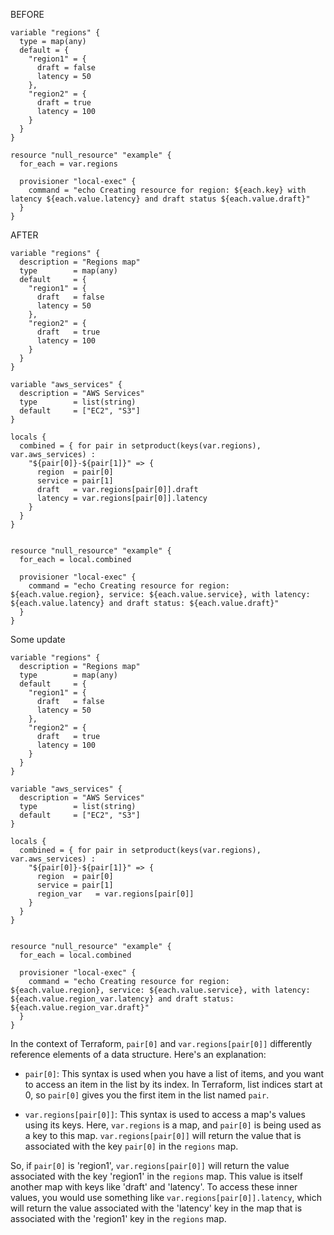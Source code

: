 BEFORE


```hcl
variable "regions" {
  type = map(any)
  default = {
    "region1" = {
      draft = false
      latency = 50
    },
    "region2" = {
      draft = true
      latency = 100
    }
  }
}

resource "null_resource" "example" {
  for_each = var.regions

  provisioner "local-exec" {
    command = "echo Creating resource for region: ${each.key} with latency ${each.value.latency} and draft status ${each.value.draft}"
  }
}
```



AFTER

```hcl
variable "regions" {
  description = "Regions map"
  type        = map(any)
  default     = {
    "region1" = {
      draft   = false
      latency = 50
    },
    "region2" = {
      draft   = true
      latency = 100
    }
  }
}

variable "aws_services" {
  description = "AWS Services"
  type        = list(string)
  default     = ["EC2", "S3"]
}

locals {
  combined = { for pair in setproduct(keys(var.regions), var.aws_services) :
    "${pair[0]}-${pair[1]}" => {
      region  = pair[0]
      service = pair[1]
      draft   = var.regions[pair[0]].draft
      latency = var.regions[pair[0]].latency
    }
  }
}


resource "null_resource" "example" {
  for_each = local.combined

  provisioner "local-exec" {
    command = "echo Creating resource for region: ${each.value.region}, service: ${each.value.service}, with latency: ${each.value.latency} and draft status: ${each.value.draft}"
  }
}
```

Some update
```hcl
variable "regions" {
  description = "Regions map"
  type        = map(any)
  default     = {
    "region1" = {
      draft   = false
      latency = 50
    },
    "region2" = {
      draft   = true
      latency = 100
    }
  }
}

variable "aws_services" {
  description = "AWS Services"
  type        = list(string)
  default     = ["EC2", "S3"]
}

locals {
  combined = { for pair in setproduct(keys(var.regions), var.aws_services) :
    "${pair[0]}-${pair[1]}" => {
      region  = pair[0]
      service = pair[1]
      region_var   = var.regions[pair[0]]
    }
  }
}


resource "null_resource" "example" {
  for_each = local.combined

  provisioner "local-exec" {
    command = "echo Creating resource for region: ${each.value.region}, service: ${each.value.service}, with latency: ${each.value.region_var.latency} and draft status: ${each.value.region_var.draft}"
  }
}

```
In the context of Terraform, `pair[0]` and `var.regions[pair[0]]` differently reference elements of a data structure. Here's an explanation:

- `pair[0]`: This syntax is used when you have a list of items, and you want to access an item in the list by its index. In Terraform, list indices start at 0, so `pair[0]` gives you the first item in the list named `pair`. 

- `var.regions[pair[0]]`: This syntax is used to access a map's values using its keys. Here, `var.regions` is a map, and `pair[0]` is being used as a key to this map. `var.regions[pair[0]]` will return the value that is associated with the key `pair[0]` in the `regions` map.

So, if `pair[0]` is 'region1', `var.regions[pair[0]]` will return the value associated with the key 'region1' in the `regions` map. This value is itself another map with keys like 'draft' and 'latency'. To access these inner values, you would use something like `var.regions[pair[0]].latency`, which will return the value associated with the 'latency' key in the map that is associated with the 'region1' key in the `regions` map.

